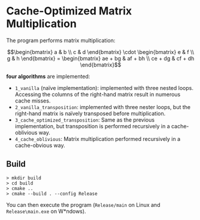 # Cache-Optimized Matrix Multiplication

The program performs matrix multiplication:

```math
\begin{bmatrix}
a & b \\
c & d
\end{bmatrix}
\cdot
\begin{bmatrix}
e & f \\
g & h
\end{bmatrix}
=
\begin{bmatrix}
ae + bg & af + bh \\
ce + dg & cf + dh
\end{bmatrix}
```

**four algorithms** are implemented:

- `1_vanilla` (naïve implementation): implemented with three nested loops. Accessing the columns of
  the right-hand matrix result in numerous cache misses.
- `2_vanilla_transposition`: implemented with three nester loops, but the right-hand matrix is
  naïvely transposed before multiplication.
- `3_cache_optimized_transposition`: Same as the previous implementation, but transposition is
  performed recursively in a cache-oblivious way.
- `4_cache_oblivious`: Matrix multiplication performed recursively in a cache-obvious way.


## Build

```
> mkdir build
> cd build
> cmake ..
> cmake --build . --config Release
```

You can then execute the program (`Release/main` on Linux and `Release\main.exe` on W*ndows).
